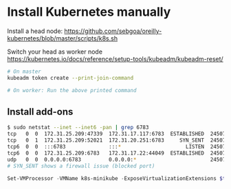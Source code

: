 # Install Kubernetes manually

Install a head node:
https://github.com/sebgoa/oreilly-kubernetes/blob/master/scripts/k8s.sh

Switch your head as worker node
https://kubernetes.io/docs/reference/setup-tools/kubeadm/kubeadm-reset/
```bash
# On master
kubeadm token create --print-join-command

# On worker: Run the above printed command
```

## Install add-ons

```bash
$ sudo netstat --inet --inet6 -pan | grep 6783
tcp   0  0  172.31.25.209:47339  172.31.17.117:6783  ESTABLISHED  24507/weaver
tcp   0  1  172.31.25.209:52021  172.31.20.251:6783     SYN_SENT  24507/weaver
tcp6  0  0  :::6783              :::*                     LISTEN  24507/weaver
tcp6  0  0  172.31.25.209:6783   172.31.17.22:44049  ESTABLISHED  24507/weaver
udp   0  0  0.0.0.0:6783         0.0.0.0:*                        24507/weaver
# SYN_SENT shows a firewall issue (blocked port)
```

```powershell
Set-VMProcessor -VMName k8s-minikube -ExposeVirtualizationExtensions $true
```
